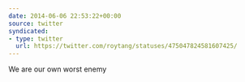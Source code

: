 ```yaml
---
date: 2014-06-06 22:53:22+00:00
source: twitter
syndicated:
- type: twitter
  url: https://twitter.com/roytang/statuses/475047824581607425/
---
```


We are our own worst enemy